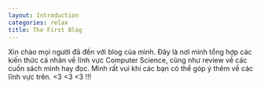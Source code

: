 ```yaml
---
layout: Introduction
categories: relax
title: The First Blog
---
```

Xin chào mọi người đã đến với blog của mình. Đây là nơi mình tổng hợp các kiến thức cá nhân về lĩnh vực Computer Science, cũng như review về các cuốn sách mình hay đọc. Mình rất vui khi các bạn có thể góp ý thêm về các lĩnh vực trên. <3 <3 <3 !!!
